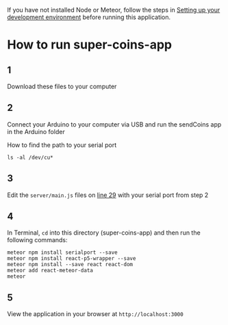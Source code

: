 If you have not installed Node or Meteor, follow the steps in [Setting up your development environment](https://github.com/areaofeffect/hello-world/blob/master/week8/README.md#setting-up-your-development-environment) before running this application.

# How to run super-coins-app
## 1 
Download these files to your computer

## 2

Connect your Arduino to your computer via USB and run the sendCoins app in the Arduino folder

How to find the path to your serial port

	ls -al /dev/cu*


## 3
Edit the `server/main.js` files on [line 29](https://github.com/kandizzy/piggy-bank/blob/master/serial-coins-app/server/main.js#L29) with your serial port from step 2

## 4
In Terminal, `cd` into this directory (super-coins-app) and then run the following commands:

	meteor npm install serialport --save
	meteor npm install react-p5-wrapper --save
	meteor npm install --save react react-dom
	meteor add react-meteor-data
	meteor
	
## 5
View the application in your browser at `http://localhost:3000`
